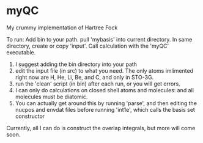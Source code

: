 # myQC
My crummy implementation of Hartree Fock

To run: Add bin to your path.  pull 'mybasis' into current directory. In same directory, create or copy 'input'. Call calculation with the 'myQC' executable.

1) I suggest adding the bin directory into your path
2) edit the input file (in src) to what you need. The only atoms imlimented right now are H, He, Li, Be, and C, and only in STO-3G. 
3) run the 'clean' script (in bin) after each run, or you will get errors. 
4) I can only do calculations on closed shell atoms and molecules: and all molecules must be diatomic. 
5) You can actually get around this by running 'parse', and then editing the nucpos and envdat files before running 'int1e', which calls the basis set constructor

Currently, all I can do is construct the overlap integrals, but more will come soon.
